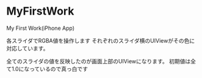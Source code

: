# MyFirstWork
My First Work(iPhone App)

各スライダでRGBA値を操作します
それぞれのスライダ横のUIViewがその色に対応しています。

全てのスライダの値を反映したのが画面上部のUIViewになります。
初期値は全て1.0になっているので真っ白です
